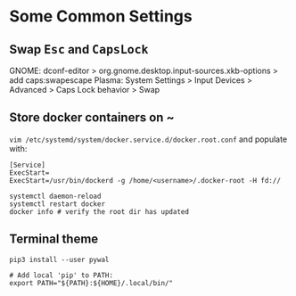 # Some Common Settings

## Swap <kbd>Esc</kbd> and <kbd>CapsLock</kbd>

GNOME: dconf-editor > org.gnome.desktop.input-sources.xkb-options > add caps:swapescape
Plasma: System Settings > Input Devices > Advanced > Caps Lock behavior > Swap

## Store docker containers on ~

`vim /etc/systemd/system/docker.service.d/docker.root.conf` and populate with:

```
[Service]
ExecStart=
ExecStart=/usr/bin/dockerd -g /home/<username>/.docker-root -H fd://
```

```
systemctl daemon-reload
systemctl restart docker
docker info # verify the root dir has updated
```

## Terminal theme

```
pip3 install --user pywal

# Add local 'pip' to PATH:
export PATH="${PATH}:${HOME}/.local/bin/"
```
